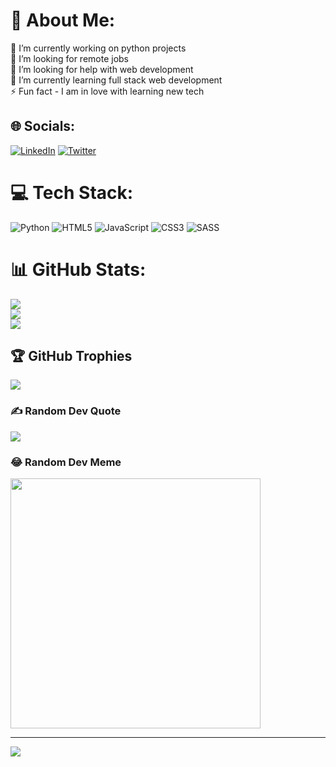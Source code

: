 # 💫 About Me:
🔭 I’m currently working on python projects<br>👯 I’m looking for remote jobs<br>🤝 I’m looking for help with web development<br>🌱 I’m currently learning full stack web development<br>⚡ Fun fact - I am in love with learning new tech


## 🌐 Socials:
[![LinkedIn](https://img.shields.io/badge/LinkedIn-%230077B5.svg?logo=linkedin&logoColor=white)](https://linkedin.com/in/ayushtiwari77) [![Twitter](https://img.shields.io/badge/Twitter-%231DA1F2.svg?logo=Twitter&logoColor=white)](https://twitter.com/@ayush_tiwari7) 

# 💻 Tech Stack:
![Python](https://img.shields.io/badge/python-3670A0?style=for-the-badge&logo=python&logoColor=ffdd54) ![HTML5](https://img.shields.io/badge/html5-%23E34F26.svg?style=for-the-badge&logo=html5&logoColor=white) ![JavaScript](https://img.shields.io/badge/javascript-%23323330.svg?style=for-the-badge&logo=javascript&logoColor=%23F7DF1E) ![CSS3](https://img.shields.io/badge/css3-%231572B6.svg?style=for-the-badge&logo=css3&logoColor=white) ![SASS](https://img.shields.io/badge/SASS-hotpink.svg?style=for-the-badge&logo=SASS&logoColor=white)
# 📊 GitHub Stats:
![](https://github-readme-stats.vercel.app/api?username=ayushtiwari77&theme=highcontrast&hide_border=false&include_all_commits=true&count_private=false)<br/>
![](https://github-readme-streak-stats.herokuapp.com/?user=ayushtiwari77&theme=highcontrast&hide_border=false)<br/>
![](https://github-readme-stats.vercel.app/api/top-langs/?username=ayushtiwari77&theme=highcontrast&hide_border=false&include_all_commits=true&count_private=false&layout=compact)

## 🏆 GitHub Trophies
![](https://github-profile-trophy.vercel.app/?username=ayushtiwari77&theme=juicyfresh&no-frame=false&no-bg=true&margin-w=4)

### ✍️ Random Dev Quote
![](https://quotes-github-readme.vercel.app/api?type=horizontal&theme=radical)

### 😂 Random Dev Meme
<img src='https://randommeme-five.vercel.app/' style="height: 400px;"/>

---
[![](https://visitcount.itsvg.in/api?id=ayushtiwari77&icon=6&color=12)](https://visitcount.itsvg.in)

<!-- Proudly created with GPRM ( https://gprm.itsvg.in ) -->
